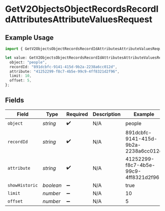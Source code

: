 # GetV2ObjectsObjectRecordsRecordIdAttributesAttributeValuesRequest

## Example Usage

```typescript
import { GetV2ObjectsObjectRecordsRecordIdAttributesAttributeValuesRequest } from "attio-js/models/operations";

let value: GetV2ObjectsObjectRecordsRecordIdAttributesAttributeValuesRequest = {
  object: "people",
  recordId: "891dcbfc-9141-415d-9b2a-2238a6cc012d",
  attribute: "41252299-f8c7-4b5e-99c9-4ff8321d2f96",
  limit: 10,
  offset: 5,
};
```

## Fields

| Field                                | Type                                 | Required                             | Description                          | Example                              |
| ------------------------------------ | ------------------------------------ | ------------------------------------ | ------------------------------------ | ------------------------------------ |
| `object`                             | *string*                             | :heavy_check_mark:                   | N/A                                  | people                               |
| `recordId`                           | *string*                             | :heavy_check_mark:                   | N/A                                  | 891dcbfc-9141-415d-9b2a-2238a6cc012d |
| `attribute`                          | *string*                             | :heavy_check_mark:                   | N/A                                  | 41252299-f8c7-4b5e-99c9-4ff8321d2f96 |
| `showHistoric`                       | *boolean*                            | :heavy_minus_sign:                   | N/A                                  | true                                 |
| `limit`                              | *number*                             | :heavy_minus_sign:                   | N/A                                  | 10                                   |
| `offset`                             | *number*                             | :heavy_minus_sign:                   | N/A                                  | 5                                    |